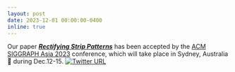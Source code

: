 ```yaml
---
layout: post
date: 2023-12-01 00:00:00-0400
inline: true
---
```


Our paper [***Rectifying Strip Patterns***](https://www.huiwang.me/projects/11_project/) has been accepted by the [ACM SIGGRAPH Asia 2023](https://asia.siggraph.org/2023/) conference, which will take place in Sydney, Australia :koala: during Dec.12-15. 
[![Twitter URL](https://img.shields.io/twitter/url/https/twitter.com/siggraph.svg?style=social&label=Follow%20%40siggraph)](https://twitter.com/siggraph/status/1713600629896020116)
<!-- [Twitter](https://twitter.com/siggraph/status/1713600629896020116) :fontawesome-brands-twitter:{ .twitter } -->
